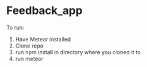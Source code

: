 # Feedback_app

To run:

1) Have Meteor installed
2) Clone repo
3) run npm install in directory where you cloned it to
4) run meteor
